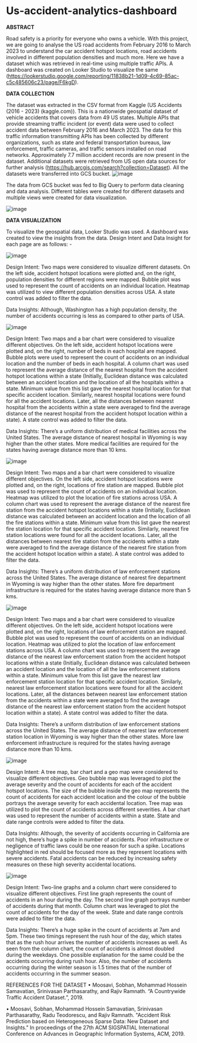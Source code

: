 # Us-accident-analytics-dashboard
**ABSTRACT**

Road safety is a priority for everyone who owns a vehicle. With this project, we are going to analyse the US road accidents from February 2016 to March 2023 to understand the car accident hotspot locations, road accidents involved in different population densities and much more. Here we have a dataset which was retrieved in real-time using multiple traffic APIs. A dashboard was created on Looker Studio to visualize the same (https://lookerstudio.google.com/reporting/11838b21-1d09-4c69-85ac-c5c485606c23/page/F6kgD).


**DATA COLLECTION**

The dataset was extracted in the CSV format from Kaggle (US Accidents (2016 - 2023) (kaggle.com)). This is a nationwide geospatial dataset of vehicle accidents that covers data from 49 US states. Multiple APIs that provide streaming traffic incident (or event) data were used to collect accident data between February 2016 and March 2023. The data for this traffic information transmitting APIs has been collected by different organizations, such as state and federal transportation bureaus, law enforcement, traffic cameras, and traffic sensors installed on road networks. Approximately 7.7 million accident records are now present in the dataset. Additional datasets were retrieved from US open data sources for further analysis (https://hub.arcgis.com/search?collection=Dataset). All the datasets were transferred into GCS bucket.
![image](https://github.com/diljyotsingh019/Us-accident-analytics-dashboard/assets/34520429/8d674ed8-328b-4e31-8841-40937ff4a00c)

 

The data from GCS bucket was fed to Big Query to perform data cleaning and data analysis. Different tables were created for different datasets and multiple views were created for data visualization.
 
![image](https://github.com/diljyotsingh019/Us-accident-analytics-dashboard/assets/34520429/88daca68-6eaa-478b-a4eb-bdcb9752213c)



**DATA VISUALIZATION**

To visualize the geospatial data, Looker Studio was used. A dashboard was created to view the insights from the data. Design Intent and Data Insight for each page are as follows: - 

 ![image](https://github.com/diljyotsingh019/Us-accident-analytics-dashboard/assets/34520429/8c7c5407-1146-4040-927d-391bbc4238a3)


Design Intent: Two maps were considered to visualize different datasets. On the left side, accident hotspot locations were plotted and, on the right, population densities for different regions were mapped. Bubble plot was used to represent the count of accidents on an individual location. Heatmap was utilized to view different population densities across USA. A state control was added to filter the data.

Data Insights: Although, Washington has a high population density, the number of accidents occurring is less as compared to other parts of USA.  


 ![image](https://github.com/diljyotsingh019/Us-accident-analytics-dashboard/assets/34520429/fb292d79-2d64-4033-99c9-6b054a8f689a)


Design Intent: Two maps and a bar chart were considered to visualize different objectives. On the left side, accident hotspot locations were plotted and, on the right, number of beds in each hospital are mapped. Bubble plots were used to represent the count of accidents on an individual location and the number of beds in each hospital. A column chart was used to represent the average distance of the nearest hospital from the accident hotspot locations within a state (Initially, Euclidean distance was calculated between an accident location and the location of all the hospitals within a state. Minimum value from this list gave the nearest hospital location for that specific accident location. Similarly, nearest hospital locations were found for all the accident locations. Later, all the distances between nearest hospital from the accidents within a state were averaged to find the average distance of the nearest hospital from the accident hotspot location within a state). A state control was added to filter the data.

Data Insights: There’s a uniform distribution of medical facilities across the United States. The average distance of nearest hospital in Wyoming is way higher than the other states. More medical facilities are required for the states having average distance more than 10 kms.


 ![image](https://github.com/diljyotsingh019/Us-accident-analytics-dashboard/assets/34520429/185bfe76-928d-44b9-bae0-0044bf700713)


Design Intent: Two maps and a bar chart were considered to visualize different objectives. On the left side, accident hotspot locations were plotted and, on the right, locations of fire station are mapped. Bubble plot was used to represent the count of accidents on an individual location. Heatmap was utilized to plot the location of fire stations across USA. A column chart was used to represent the average distance of the nearest fire station from the accident hotspot locations within a state (Initially, Euclidean distance was calculated between an accident location and the location of all the fire stations within a state. Minimum value from this list gave the nearest fire station location for that specific accident location. Similarly, nearest fire station locations were found for all the accident locations. Later, all the distances between nearest fire station from the accidents within a state were averaged to find the average distance of the nearest fire station from the accident hotspot location within a state). A state control was added to filter the data.

Data Insights: There’s a uniform distribution of law enforcement stations across the United States. The average distance of nearest fire department in Wyoming is way higher than the other states. More fire department infrastructure is required for the states having average distance more than 5 kms.

![image](https://github.com/diljyotsingh019/Us-accident-analytics-dashboard/assets/34520429/f599c0e1-b1ac-4bad-8bfd-f6474c129796)

 

Design Intent: Two maps and a bar chart were considered to visualize different objectives. On the left side, accident hotspot locations were plotted and, on the right, locations of law enforcement station are mapped. Bubble plot was used to represent the count of accidents on an individual location. Heatmap was utilized to plot the location of law enforcement stations across USA. A column chart was used to represent the average distance of the nearest law enforcement station from the accident hotspot locations within a state (Initially, Euclidean distance was calculated between an accident location and the location of all the law enforcement stations within a state. Minimum value from this list gave the nearest law enforcement station location for that specific accident location. Similarly, nearest law enforcement station locations were found for all the accident locations. Later, all the distances between nearest law enforcement station from the accidents within a state were averaged to find the average distance of the nearest law enforcement station from the accident hotspot location within a state). A state control was added to filter the data.

Data Insights: There’s a uniform distribution of law enforcement stations across the United States. The average distance of nearest law enforcement station location in Wyoming is way higher than the other states. More law enforcement infrastructure is required for the states having average distance more than 10 kms.


![image](https://github.com/diljyotsingh019/Us-accident-analytics-dashboard/assets/34520429/535e3d2a-46ac-418a-9f9f-1426c7b15c62)

 

Design Intent: A tree map, bar chart and a geo map were considered to visualize different objectives. Geo bubble map was leveraged to plot the average severity and the count of accidents for each of the accident hotspot locations. The size of the bubble inside the geo map represents the count of accidents for each accident location and the colour of the bubble portrays the average severity for each accidental location. Tree map was utilized to plot the count of accidents across different severities. A bar chart was used to represent the number of accidents within a state. State and date range controls were added to filter the data.

Data Insights: Although, the severity of accidents occurring in California are not high, there’s huge a spike in number of accidents. Poor infrastructure or negligence of traffic laws could be one reason for such a spike. Locations highlighted in red should be focused more as they represent locations with severe accidents. Fatal accidents can be reduced by increasing safety measures on these high severity accidental locations.

![image](https://github.com/diljyotsingh019/Us-accident-analytics-dashboard/assets/34520429/c39b5513-c00b-4fdc-a732-5b1301a1d4ad)

 

Design Intent: Two-line graphs and a column chart were considered to visualize different objectives. First line graph represents the count of accidents in an hour during the day. The second line graph portrays number of accidents during that month. Column chart was leveraged to plot the count of accidents for the day of the week. State and date range controls were added to filter the data.

Data Insights: There’s a huge spike in the count of accidents at 7am and 5pm. These two timings represent the rush hour of the day, which states that as the rush hour arrives the number of accidents increases as well. As seen from the column chart, the count of accidents is almost doubled during the weekdays. One possible explanation for the same could be the accidents occurring during rush hour. Also, the number of accidents occurring during the winter season is 1.5 times that of the number of accidents occurring in the summer season.


REFERENCES FOR THE DATASET
•	Moosavi, Sobhan, Mohammad Hossein Samavatian, Srinivasan Parthasarathy, and Rajiv Ramnath. “A Countrywide Traffic Accident Dataset.”, 2019. 

•	Moosavi, Sobhan, Mohammad Hossein Samavatian, Srinivasan Parthasarathy, Radu Teodorescu, and Rajiv Ramnath. "Accident Risk Prediction based on Heterogeneous Sparse Data: New Dataset and Insights." In proceedings of the 27th ACM SIGSPATIAL International Conference on Advances in Geographic Information Systems, ACM, 2019. 



